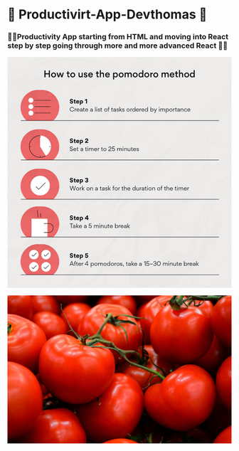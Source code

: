 # 🍅 Productivirt-App-Devthomas 🦾


### 🍅🦾Productivity App starting from HTML and moving into React step by step going through more and more advanced React 🦿🍅

![Pomodoro technique rules:](pomodoro-rules.png)


![Tomatoes](potatoes.jpg)

